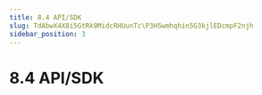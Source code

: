 ```yaml
---
title: 8.4 API/SDK
slug: TdAbwX4X8i5GtRk9MidcRHUunTc\P3HSwmhqhin5G3kjlEDcmpF2njh
sidebar_position: 3
---
```



# 8.4 API/SDK

